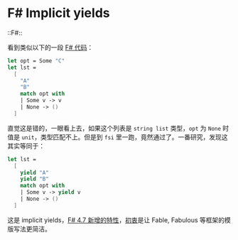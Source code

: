 # F# Implicit yields

::F#::

看到类似以下的一段 [F# 代码][0]：

```fsharp
let opt = Some "C"
let lst =
  [
    "A"
    "B"
    match opt with
    | Some v -> v
    | None -> ()
  ]
```

直觉这是错的，一眼看上去，如果这个列表是 `string list` 类型，`opt` 为 `None` 时值是 `unit`，类型匹配不上。但是到 `fsi` 里一跑，竟然通过了。一番研究，发现这其实等同于：

```fsharp
let lst =
  [
    yield "A"
    yield "B"
    match opt with
    | Some v -> yield v
    | None -> ()
  ]
```

这是 implicit yields，[F# 4.7 新增的特性][1]，[初衷][2]是让 Fable, Fabulous 等框架的模版写法更简洁。

[0]: https://www.compositional-it.com/news-blog/yielding-options-in-list-comprehension-expressions
[1]: https://docs.microsoft.com/en-us/dotnet/fsharp/whats-new/fsharp-47#implicit-yields
[2]: https://github.com/fsharp/fslang-design/blob/master/FSharp-4.7/FS-1069-implicit-yields.md
